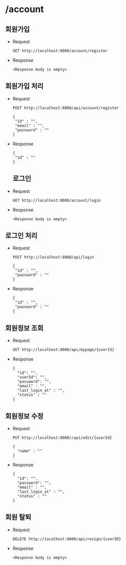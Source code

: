 # /account

## 회원가입 

* Request

  ```
  GET http://localhost:8080/account/register
  ```

* Response

  ```
  <Response body is empty>
  ```

## 회원가입 처리

* Request

  ```
  POST http://localhost:8080/api/account/register

  {
   "id" : "",
   "email" : "",
   "password" : ""
  }
  ```

* Response

  ```
  {
   "id" : ""
  }
    ```
  ## 로그인 

* Request

  ```
  GET http://localhost:8080/account/login
  ```

* Response

  ```
  <Response body is empty>
  ```

## 로그인 처리

* Request

  ```
  POST http://localhost:8080/api/login

  {
   "id" : "",
   "password" : ""
  }
  ```

* Response

  ```
  {
   "id" : "",
   "password" : ""
  }
    ```
## 회원정보 조회

* Request

  ```
  GET http://localhost:8080/api/mypage/{userId}
  ```

* Response

  ```
  {
    "id": "",
    "userId": "",
    "password": "",
    "email" : "",
    "last_login_at" : "",
    "status" : ""
  }
  ```

## 회원정보 수정

* Request

  ```
  PUT http://localhost:8080//api/edit/{userId}

  {
    "name" : ""
  }
  ```

* Response

  ```
  {
    "id": "",
    "password": "",
    "email" : "",
    "last_login_at" : "",
    "status" : ""
  }
    ```

## 회원 탈퇴

* Request

  ```
  DELETE http://localhost:8080/api/resign/{userID}
  ```

* Response

  ```
  <Response body is empty>
  ```
